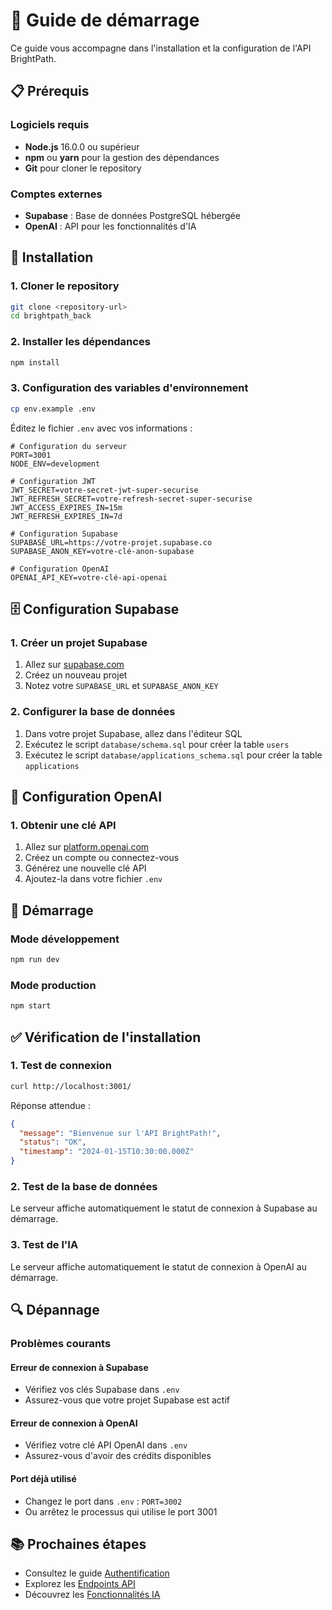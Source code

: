 # 🚀 Guide de démarrage

Ce guide vous accompagne dans l'installation et la configuration de l'API BrightPath.

## 📋 Prérequis

### Logiciels requis
- **Node.js** 16.0.0 ou supérieur
- **npm** ou **yarn** pour la gestion des dépendances
- **Git** pour cloner le repository

### Comptes externes
- **Supabase** : Base de données PostgreSQL hébergée
- **OpenAI** : API pour les fonctionnalités d'IA

## 🔧 Installation

### 1. Cloner le repository
```bash
git clone <repository-url>
cd brightpath_back
```

### 2. Installer les dépendances
```bash
npm install
```

### 3. Configuration des variables d'environnement
```bash
cp env.example .env
```

Éditez le fichier `.env` avec vos informations :

```env
# Configuration du serveur
PORT=3001
NODE_ENV=development

# Configuration JWT
JWT_SECRET=votre-secret-jwt-super-securise
JWT_REFRESH_SECRET=votre-refresh-secret-super-securise
JWT_ACCESS_EXPIRES_IN=15m
JWT_REFRESH_EXPIRES_IN=7d

# Configuration Supabase
SUPABASE_URL=https://votre-projet.supabase.co
SUPABASE_ANON_KEY=votre-clé-anon-supabase

# Configuration OpenAI
OPENAI_API_KEY=votre-clé-api-openai
```

## 🗄️ Configuration Supabase

### 1. Créer un projet Supabase
1. Allez sur [supabase.com](https://supabase.com)
2. Créez un nouveau projet
3. Notez votre `SUPABASE_URL` et `SUPABASE_ANON_KEY`

### 2. Configurer la base de données
1. Dans votre projet Supabase, allez dans l'éditeur SQL
2. Exécutez le script `database/schema.sql` pour créer la table `users`
3. Exécutez le script `database/applications_schema.sql` pour créer la table `applications`

## 🤖 Configuration OpenAI

### 1. Obtenir une clé API
1. Allez sur [platform.openai.com](https://platform.openai.com)
2. Créez un compte ou connectez-vous
3. Générez une nouvelle clé API
4. Ajoutez-la dans votre fichier `.env`

## 🚀 Démarrage

### Mode développement
```bash
npm run dev
```

### Mode production
```bash
npm start
```

## ✅ Vérification de l'installation

### 1. Test de connexion
```bash
curl http://localhost:3001/
```

Réponse attendue :
```json
{
  "message": "Bienvenue sur l'API BrightPath!",
  "status": "OK",
  "timestamp": "2024-01-15T10:30:00.000Z"
}
```

### 2. Test de la base de données
Le serveur affiche automatiquement le statut de connexion à Supabase au démarrage.

### 3. Test de l'IA
Le serveur affiche automatiquement le statut de connexion à OpenAI au démarrage.

## 🔍 Dépannage

### Problèmes courants

#### Erreur de connexion à Supabase
- Vérifiez vos clés Supabase dans `.env`
- Assurez-vous que votre projet Supabase est actif

#### Erreur de connexion à OpenAI
- Vérifiez votre clé API OpenAI dans `.env`
- Assurez-vous d'avoir des crédits disponibles

#### Port déjà utilisé
- Changez le port dans `.env` : `PORT=3002`
- Ou arrêtez le processus qui utilise le port 3001

## 📚 Prochaines étapes

- Consultez le guide [Authentification](authentication.md)
- Explorez les [Endpoints API](endpoints.md)
- Découvrez les [Fonctionnalités IA](ai-features.md) 
